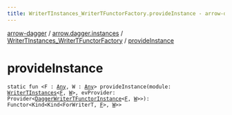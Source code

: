 ```yaml
---
title: WriterTInstances_WriterTFunctorFactory.provideInstance - arrow-dagger
---
```


[arrow-dagger](../../index.html) / [arrow.dagger.instances](../index.html) / [WriterTInstances_WriterTFunctorFactory](index.html) / [provideInstance](./provide-instance.html)

# provideInstance

`static fun <F : `[`Any`](https://kotlinlang.org/api/latest/jvm/stdlib/kotlin/-any/index.html)`, W : `[`Any`](https://kotlinlang.org/api/latest/jvm/stdlib/kotlin/-any/index.html)`> provideInstance(module: `[`WriterTInstances`](../-writer-t-instances/index.html)`<`[`F`](provide-instance.html#F)`, `[`W`](provide-instance.html#W)`>, evProvider: Provider<`[`DaggerWriterTFunctorInstance`](../-dagger-writer-t-functor-instance/index.html)`<`[`F`](provide-instance.html#F)`, `[`W`](provide-instance.html#W)`>>): Functor<Kind<Kind<ForWriterT, `[`F`](provide-instance.html#F)`>, `[`W`](provide-instance.html#W)`>>`
